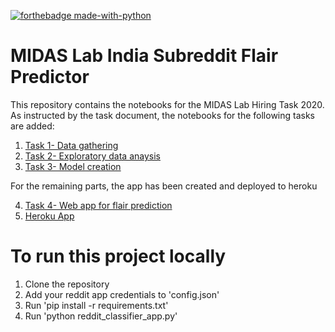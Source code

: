 [![forthebadge made-with-python](http://ForTheBadge.com/images/badges/made-with-python.svg)](https://www.python.org/)

# MIDAS Lab India Subreddit Flair Predictor

This repository contains the notebooks for the MIDAS Lab Hiring Task 2020.
As instructed by the task document, the notebooks for the following tasks are added:

1. [Task 1- Data gathering](Part%20I%20-%20Reddit%20Scraper.ipynb)
2. [Task 2- Exploratory data anaysis](Part%20II%20-%20Exploratory%20Data%20Analysis.ipynb)
3. [Task 3- Model creation](Part%20III%20-%20Flair%20Classifier.ipynb)

For the remaining parts, the app has been created and deployed to heroku

4. [Task 4- Web app for flair prediction](reddit_classifier_app.py)
5. [Heroku App](https://rindia-flair-predictor.herokuapp.com/)

# To run this project locally

1. Clone the repository
2. Add your reddit app credentials to 'config.json'
3. Run 'pip install -r requirements.txt'
3. Run 'python reddit_classifier_app.py'

